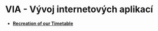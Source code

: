 # VIA - Vývoj internetových aplikací

* [**Recreation of our Timetable**](https://github.com/patrick11514/VSB/tree/main/Semester6/VIA/C01)